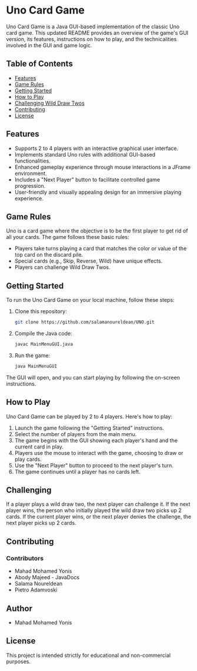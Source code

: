 # Uno Card Game

Uno Card Game is a Java GUI-based implementation of the classic Uno card game. This updated README provides an overview of the game's GUI version, its features, instructions on how to play, and the technicalities involved in the GUI and game logic.

## Table of Contents
- [Features](#features)
- [Game Rules](#game-rules)
- [Getting Started](#getting-started)
- [How to Play](#how-to-play)
- [Challenging Wild Draw Twos](#challenging-uno-calls)
- [Contributing](#contributing)
- [License](#license)

## Features

- Supports 2 to 4 players with an interactive graphical user interface.
- Implements standard Uno rules with additional GUI-based functionalities.
- Enhanced gameplay experience through mouse interactions in a JFrame environment.
- Includes a "Next Player" button to facilitate controlled game progression.
- User-friendly and visually appealing design for an immersive playing experience.

## Game Rules

Uno is a card game where the objective is to be the first player to get rid of all your cards. The game follows these basic rules:

- Players take turns playing a card that matches the color or value of the top card on the discard pile.
- Special cards (e.g., Skip, Reverse, Wild) have unique effects.
- Players can challenge Wild Draw Twos.

## Getting Started

To run the Uno Card Game on your local machine, follow these steps:

1. Clone this repository:

   ```bash
   git clone https://github.com/salamanoureldean/UNO.git
   ```

2. Compile the Java code:

   ```bash
   javac MainMenuGUI.java
   ```

3. Run the game:

   ```bash
   java MainMenuGUI
   ```

The GUI will open, and you can start playing by following the on-screen instructions.

## How to Play

Uno Card Game can be played by 2 to 4 players. Here's how to play:
1. Launch the game following the "Getting Started" instructions.
2. Select the number of players from the main menu.
3. The game begins with the GUI showing each player's hand and the current card in play.
4. Players use the mouse to interact with the game, choosing to draw or play cards.
5. Use the "Next Player" button to proceed to the next player's turn.
6. The game continues until a player has no cards left.

## Challenging

If a player plays a wild draw two, the next player can challenge it. If the next player wins, the person who initially played the wild draw two picks up 2 cards. If the current player wins, or the next player denies the challenge, the next player picks up 2 cards.

## Contributing

### Contributors
- Mahad Mohamed Yonis
- Abody Majeed - JavaDocs
- Salama Noureldean
- Pietro Adamvoski

## Author
- Mahad Mohamed Yonis

## License
This project is intended strictly for educational and non-commercial purposes.
